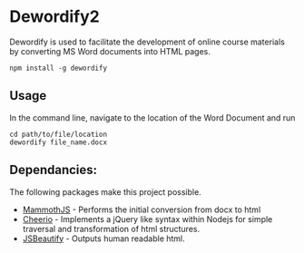 # Dewordify2

Dewordify is used to facilitate the development of online course materials by converting MS Word documents into HTML pages.


```
npm install -g dewordify
```

## Usage
In the command line, navigate to the location of the Word Document and run

```
cd path/to/file/location
dewordify file_name.docx
```


## Dependancies:
The following packages make this project possible.
* [MammothJS](https://www.npmjs.com/package/mammoth) - Performs the initial conversion from docx to html
* [Cheerio](https://www.npmjs.com/package/cheerio) - Implements a jQuery like syntax within Nodejs for simple traversal and transformation of html structures.
* [JSBeautify](https://www.npmjs.com/package/js-beautify) - Outputs human readable html.
